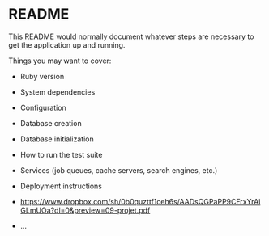 # README

This README would normally document whatever steps are necessary to get the
application up and running.

Things you may want to cover:

* Ruby version

* System dependencies

* Configuration

* Database creation

* Database initialization

* How to run the test suite

* Services (job queues, cache servers, search engines, etc.)

* Deployment instructions

* https://www.dropbox.com/sh/0b0quzttf1ceh6s/AADsQGPaPP9CFrxYrAiGLmUOa?dl=0&preview=09-projet.pdf

* ...

